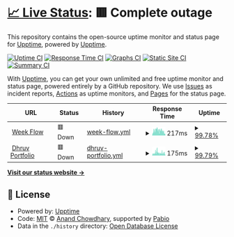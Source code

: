 # [📈 Live Status](https://demo.upptime.js.org): <!--live status--> **🟥 Complete outage**

This repository contains the open-source uptime monitor and status page for [Upptime](https://upptime.js.org), powered by [Upptime](https://github.com/upptime/upptime).

[![Uptime CI](https://github.com/0xdhrv/uptime/workflows/Uptime%20CI/badge.svg)](https://github.com/0xdhrv/uptime/actions?query=workflow%3A%22Uptime+CI%22)
[![Response Time CI](https://github.com/0xdhrv/uptime/workflows/Response%20Time%20CI/badge.svg)](https://github.com/0xdhrv/uptime/actions?query=workflow%3A%22Response+Time+CI%22)
[![Graphs CI](https://github.com/0xdhrv/uptime/workflows/Graphs%20CI/badge.svg)](https://github.com/0xdhrv/uptime/actions?query=workflow%3A%22Graphs+CI%22)
[![Static Site CI](https://github.com/0xdhrv/uptime/workflows/Static%20Site%20CI/badge.svg)](https://github.com/0xdhrv/uptime/actions?query=workflow%3A%22Static+Site+CI%22)
[![Summary CI](https://github.com/0xdhrv/uptime/workflows/Summary%20CI/badge.svg)](https://github.com/0xdhrv/uptime/actions?query=workflow%3A%22Summary+CI%22)

With [Upptime](https://upptime.js.org), you can get your own unlimited and free uptime monitor and status page, powered entirely by a GitHub repository. We use [Issues](https://github.com/upptime/upptime/issues) as incident reports, [Actions](https://github.com/0xdhrv/uptime/actions) as uptime monitors, and [Pages](https://demo.upptime.js.org) for the status page.

<!--start: status pages-->
<!-- This summary is generated by Upptime (https://github.com/upptime/upptime) -->
<!-- Do not edit this manually, your changes will be overwritten -->
<!-- prettier-ignore -->
| URL | Status | History | Response Time | Uptime |
| --- | ------ | ------- | ------------- | ------ |
| <img alt="" src="https://icons.duckduckgo.com/ip3/wf.dhrv.pw.ico" height="13"> [Week Flow](https://wf.dhrv.pw) | 🟥 Down | [week-flow.yml](https://github.com/0xdhrv/uptime/commits/HEAD/history/week-flow.yml) | <details><summary><img alt="Response time graph" src="./graphs/week-flow/response-time-week.png" height="20"> 217ms</summary><br><a href="https://0xdhrv.github.io/uptime/history/week-flow"><img alt="Response time 217" src="https://img.shields.io/endpoint?url=https%3A%2F%2Fraw.githubusercontent.com%2F0xdhrv%2Fuptime%2FHEAD%2Fapi%2Fweek-flow%2Fresponse-time.json"></a><br><a href="https://0xdhrv.github.io/uptime/history/week-flow"><img alt="24-hour response time 192" src="https://img.shields.io/endpoint?url=https%3A%2F%2Fraw.githubusercontent.com%2F0xdhrv%2Fuptime%2FHEAD%2Fapi%2Fweek-flow%2Fresponse-time-day.json"></a><br><a href="https://0xdhrv.github.io/uptime/history/week-flow"><img alt="7-day response time 217" src="https://img.shields.io/endpoint?url=https%3A%2F%2Fraw.githubusercontent.com%2F0xdhrv%2Fuptime%2FHEAD%2Fapi%2Fweek-flow%2Fresponse-time-week.json"></a><br><a href="https://0xdhrv.github.io/uptime/history/week-flow"><img alt="30-day response time 217" src="https://img.shields.io/endpoint?url=https%3A%2F%2Fraw.githubusercontent.com%2F0xdhrv%2Fuptime%2FHEAD%2Fapi%2Fweek-flow%2Fresponse-time-month.json"></a><br><a href="https://0xdhrv.github.io/uptime/history/week-flow"><img alt="1-year response time 217" src="https://img.shields.io/endpoint?url=https%3A%2F%2Fraw.githubusercontent.com%2F0xdhrv%2Fuptime%2FHEAD%2Fapi%2Fweek-flow%2Fresponse-time-year.json"></a></details> | <details><summary><a href="https://0xdhrv.github.io/uptime/history/week-flow">99.78%</a></summary><a href="https://0xdhrv.github.io/uptime/history/week-flow"><img alt="All-time uptime 99.78%" src="https://img.shields.io/endpoint?url=https%3A%2F%2Fraw.githubusercontent.com%2F0xdhrv%2Fuptime%2FHEAD%2Fapi%2Fweek-flow%2Fuptime.json"></a><br><a href="https://0xdhrv.github.io/uptime/history/week-flow"><img alt="24-hour uptime 99.96%" src="https://img.shields.io/endpoint?url=https%3A%2F%2Fraw.githubusercontent.com%2F0xdhrv%2Fuptime%2FHEAD%2Fapi%2Fweek-flow%2Fuptime-day.json"></a><br><a href="https://0xdhrv.github.io/uptime/history/week-flow"><img alt="7-day uptime 99.78%" src="https://img.shields.io/endpoint?url=https%3A%2F%2Fraw.githubusercontent.com%2F0xdhrv%2Fuptime%2FHEAD%2Fapi%2Fweek-flow%2Fuptime-week.json"></a><br><a href="https://0xdhrv.github.io/uptime/history/week-flow"><img alt="30-day uptime 99.78%" src="https://img.shields.io/endpoint?url=https%3A%2F%2Fraw.githubusercontent.com%2F0xdhrv%2Fuptime%2FHEAD%2Fapi%2Fweek-flow%2Fuptime-month.json"></a><br><a href="https://0xdhrv.github.io/uptime/history/week-flow"><img alt="1-year uptime 99.78%" src="https://img.shields.io/endpoint?url=https%3A%2F%2Fraw.githubusercontent.com%2F0xdhrv%2Fuptime%2FHEAD%2Fapi%2Fweek-flow%2Fuptime-year.json"></a></details>
| <img alt="" src="https://icons.duckduckgo.com/ip3/dhrv.pw.ico" height="13"> [Dhruv Portfolio](https://dhrv.pw) | 🟥 Down | [dhruv-portfolio.yml](https://github.com/0xdhrv/uptime/commits/HEAD/history/dhruv-portfolio.yml) | <details><summary><img alt="Response time graph" src="./graphs/dhruv-portfolio/response-time-week.png" height="20"> 175ms</summary><br><a href="https://0xdhrv.github.io/uptime/history/dhruv-portfolio"><img alt="Response time 175" src="https://img.shields.io/endpoint?url=https%3A%2F%2Fraw.githubusercontent.com%2F0xdhrv%2Fuptime%2FHEAD%2Fapi%2Fdhruv-portfolio%2Fresponse-time.json"></a><br><a href="https://0xdhrv.github.io/uptime/history/dhruv-portfolio"><img alt="24-hour response time 127" src="https://img.shields.io/endpoint?url=https%3A%2F%2Fraw.githubusercontent.com%2F0xdhrv%2Fuptime%2FHEAD%2Fapi%2Fdhruv-portfolio%2Fresponse-time-day.json"></a><br><a href="https://0xdhrv.github.io/uptime/history/dhruv-portfolio"><img alt="7-day response time 175" src="https://img.shields.io/endpoint?url=https%3A%2F%2Fraw.githubusercontent.com%2F0xdhrv%2Fuptime%2FHEAD%2Fapi%2Fdhruv-portfolio%2Fresponse-time-week.json"></a><br><a href="https://0xdhrv.github.io/uptime/history/dhruv-portfolio"><img alt="30-day response time 175" src="https://img.shields.io/endpoint?url=https%3A%2F%2Fraw.githubusercontent.com%2F0xdhrv%2Fuptime%2FHEAD%2Fapi%2Fdhruv-portfolio%2Fresponse-time-month.json"></a><br><a href="https://0xdhrv.github.io/uptime/history/dhruv-portfolio"><img alt="1-year response time 175" src="https://img.shields.io/endpoint?url=https%3A%2F%2Fraw.githubusercontent.com%2F0xdhrv%2Fuptime%2FHEAD%2Fapi%2Fdhruv-portfolio%2Fresponse-time-year.json"></a></details> | <details><summary><a href="https://0xdhrv.github.io/uptime/history/dhruv-portfolio">99.79%</a></summary><a href="https://0xdhrv.github.io/uptime/history/dhruv-portfolio"><img alt="All-time uptime 99.79%" src="https://img.shields.io/endpoint?url=https%3A%2F%2Fraw.githubusercontent.com%2F0xdhrv%2Fuptime%2FHEAD%2Fapi%2Fdhruv-portfolio%2Fuptime.json"></a><br><a href="https://0xdhrv.github.io/uptime/history/dhruv-portfolio"><img alt="24-hour uptime 100.00%" src="https://img.shields.io/endpoint?url=https%3A%2F%2Fraw.githubusercontent.com%2F0xdhrv%2Fuptime%2FHEAD%2Fapi%2Fdhruv-portfolio%2Fuptime-day.json"></a><br><a href="https://0xdhrv.github.io/uptime/history/dhruv-portfolio"><img alt="7-day uptime 99.79%" src="https://img.shields.io/endpoint?url=https%3A%2F%2Fraw.githubusercontent.com%2F0xdhrv%2Fuptime%2FHEAD%2Fapi%2Fdhruv-portfolio%2Fuptime-week.json"></a><br><a href="https://0xdhrv.github.io/uptime/history/dhruv-portfolio"><img alt="30-day uptime 99.79%" src="https://img.shields.io/endpoint?url=https%3A%2F%2Fraw.githubusercontent.com%2F0xdhrv%2Fuptime%2FHEAD%2Fapi%2Fdhruv-portfolio%2Fuptime-month.json"></a><br><a href="https://0xdhrv.github.io/uptime/history/dhruv-portfolio"><img alt="1-year uptime 99.79%" src="https://img.shields.io/endpoint?url=https%3A%2F%2Fraw.githubusercontent.com%2F0xdhrv%2Fuptime%2FHEAD%2Fapi%2Fdhruv-portfolio%2Fuptime-year.json"></a></details>

<!--end: status pages-->

[**Visit our status website →**](https://demo.upptime.js.org)

## 📄 License

- Powered by: [Upptime](https://github.com/upptime/upptime)
- Code: [MIT](./LICENSE) © [Anand Chowdhary](https://anandchowdhary.com), supported by [Pabio](https://pabio.com)
- Data in the `./history` directory: [Open Database License](https://opendatacommons.org/licenses/odbl/1-0/)

